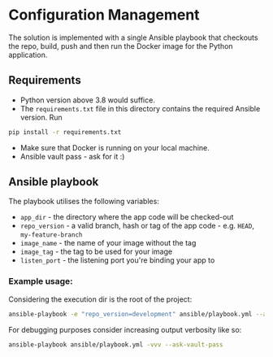 # Configuration Management
The solution is implemented with a single Ansible playbook that checkouts the repo, build, push and then run the Docker image for the Python application.

## Requirements
- Python version above 3.8 would suffice.
- The `requirements.txt` file in this directory contains the required Ansible version. Run
```sh
pip install -r requirements.txt
```
- Make sure that Docker is running on your local machine.
- Ansible vault pass - ask for it :) 

## Ansible playbook
The playbook utilises the following variables:

- `app_dir` - the directory where the app code will be checked-out
- `repo_version` - a valid branch, hash or tag of the app code - e.g. `HEAD`, `my-feature-branch` 
- `image_name` -  the name of your image without the tag
- `image_tag` - the tag to be used for your image
- `listen_port` - the listening port you're binding your app to

### Example usage:
Considering the execution dir is the root of the project:
```sh
ansible-playbook -e "repo_version=development" ansible/playbook.yml --ask-vault-pass
```

For debugging purposes consider increasing output verbosity like so:
```sh
ansible-playbook ansible/playbook.yml -vvv --ask-vault-pass
```
